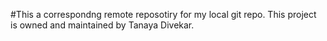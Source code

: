#This a correspondng remote reposotiry for my local git repo.
This project is owned and maintained by Tanaya Divekar.
